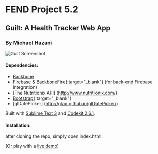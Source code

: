# FEND Project 5.2
## Guilt: A Health Tracker Web App

### By Michael Hazani

![](https://raw.githubusercontent.com/MichaelHazani/udacity-p5-2/master/assets/guilt.png "Guilt Screenshot")

#### Dependencies:

* [Backbone](http://backbonejs.org)
* [Firebase](https://www.firebase.com/) & [BackboneFire](https://www.firebase.com/docs/web/libraries/backbone/quickstart.html){:target="_blank"} (for back-end Firebase integration)
* [The Nutritionix API] (http://www.nutritionix.com/)
* [Bootstrap](http://getbootstrap.com/){:target="_blank"}
* [glDatePicker] (http://glad.github.io/glDatePicker/)


Built with [Sublime Text 3](http://www.sublimetext.com/3) and [Codekit 2.6.1](https://incident57.com/codekit/).

#### Installation:
after cloning the repo, simply open index.html.

(Or play with a [live demo](http://guilt.michaelhazani.com/))
